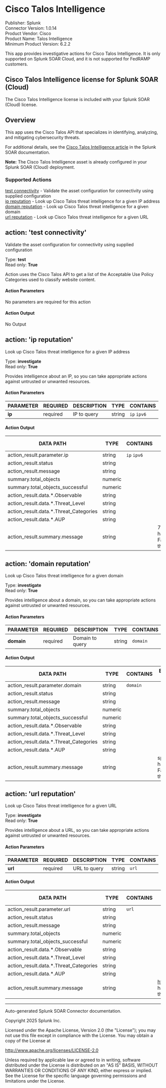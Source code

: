 # Cisco Talos Intelligence

Publisher: Splunk <br>
Connector Version: 1.0.14 <br>
Product Vendor: Cisco <br>
Product Name: Talos Intelligence <br>
Minimum Product Version: 6.2.2

This app provides investigative actions for Cisco Talos Intelligence. It is only supported on Splunk SOAR Cloud, and it is not supported for FedRAMP customers.

## Cisco Talos Intelligence license for Splunk SOAR (Cloud)

The Cisco Talos Intelligence license is included with your Splunk SOAR (Cloud) license.

## Overview

This app uses the Cisco Talos API that specializes in identifying, analyzing, and mitigating cybersecurity threats.

For additional details, see the [Cisco Talos Intelligence article](https://docs.splunk.com/Documentation/SOAR/current/Playbook/Talos) in the Splunk SOAR documentation.

**Note:** The Cisco Talos Intelligence asset is already configured in your Splunk SOAR (Cloud) deployment.

### Supported Actions

[test connectivity](#action-test-connectivity) - Validate the asset configuration for connectivity using supplied configuration <br>
[ip reputation](#action-ip-reputation) - Look up Cisco Talos threat intelligence for a given IP address <br>
[domain reputation](#action-domain-reputation) - Look up Cisco Talos threat intelligence for a given domain <br>
[url reputation](#action-url-reputation) - Look up Cisco Talos threat intelligence for a given URL

## action: 'test connectivity'

Validate the asset configuration for connectivity using supplied configuration

Type: **test** <br>
Read only: **True**

Action uses the Cisco Talos API to get a list of the Acceptable Use Policy Categories used to classify website content.

#### Action Parameters

No parameters are required for this action

#### Action Output

No Output

## action: 'ip reputation'

Look up Cisco Talos threat intelligence for a given IP address

Type: **investigate** <br>
Read only: **True**

Provides intelligence about an IP, so you can take appropriate actions against untrusted or unwanted resources.

#### Action Parameters

PARAMETER | REQUIRED | DESCRIPTION | TYPE | CONTAINS
--------- | -------- | ----------- | ---- | --------
**ip** | required | IP to query | string | `ip` `ipv6` |

#### Action Output

DATA PATH | TYPE | CONTAINS | EXAMPLE VALUES
--------- | ---- | -------- | --------------
action_result.parameter.ip | string | `ip` `ipv6` | |
action_result.status | string | | |
action_result.message | string | | |
summary.total_objects | numeric | | |
summary.total_objects_successful | numeric | | |
action_result.data.\*.Observable | string | | |
action_result.data.\*.Threat_Level | string | | |
action_result.data.\*.Threat_Categories | string | | |
action_result.data.\*.AUP | string | | |
action_result.summary.message | string | | 72.163.4.185 has a Favorable threat level |

## action: 'domain reputation'

Look up Cisco Talos threat intelligence for a given domain

Type: **investigate** <br>
Read only: **True**

Provides intelligence about a domain, so you can take appropriate actions against untrusted or unwanted resources.

#### Action Parameters

PARAMETER | REQUIRED | DESCRIPTION | TYPE | CONTAINS
--------- | -------- | ----------- | ---- | --------
**domain** | required | Domain to query | string | `domain` |

#### Action Output

DATA PATH | TYPE | CONTAINS | EXAMPLE VALUES
--------- | ---- | -------- | --------------
action_result.parameter.domain | string | `domain` | |
action_result.status | string | | |
action_result.message | string | | |
summary.total_objects | numeric | | |
summary.total_objects_successful | numeric | | |
action_result.data.\*.Observable | string | | |
action_result.data.\*.Threat_Level | string | | |
action_result.data.\*.Threat_Categories | string | | |
action_result.data.\*.AUP | string | | |
action_result.summary.message | string | | splunk.com has a Favorable threat level |

## action: 'url reputation'

Look up Cisco Talos threat intelligence for a given URL

Type: **investigate** <br>
Read only: **True**

Provides intelligence about a URL, so you can take appropriate actions against untrusted or unwanted resources.

#### Action Parameters

PARAMETER | REQUIRED | DESCRIPTION | TYPE | CONTAINS
--------- | -------- | ----------- | ---- | --------
**url** | required | URL to query | string | `url` |

#### Action Output

DATA PATH | TYPE | CONTAINS | EXAMPLE VALUES
--------- | ---- | -------- | --------------
action_result.parameter.url | string | `url` | |
action_result.status | string | | |
action_result.message | string | | |
summary.total_objects | numeric | | |
summary.total_objects_successful | numeric | | |
action_result.data.\*.Observable | string | | |
action_result.data.\*.Threat_Level | string | | |
action_result.data.\*.Threat_Categories | string | | |
action_result.data.\*.AUP | string | | |
action_result.summary.message | string | | https://splunk.com has a Favorable threat level |

______________________________________________________________________

Auto-generated Splunk SOAR Connector documentation.

Copyright 2025 Splunk Inc.

Licensed under the Apache License, Version 2.0 (the "License");
you may not use this file except in compliance with the License.
You may obtain a copy of the License at

http://www.apache.org/licenses/LICENSE-2.0

Unless required by applicable law or agreed to in writing,
software distributed under the License is distributed on an "AS IS" BASIS,
WITHOUT WARRANTIES OR CONDITIONS OF ANY KIND, either express or implied.
See the License for the specific language governing permissions and limitations under the License.
